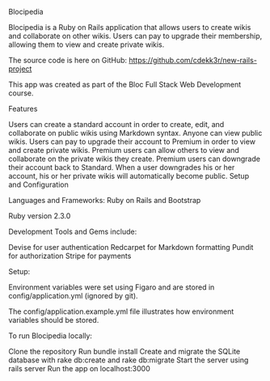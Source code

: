 Blocipedia

Blocipedia is a Ruby on Rails application that allows users to create wikis and collaborate on other wikis. Users can pay to upgrade their membership, allowing them to view and create private wikis.

The source code is here on GitHub: https://github.com/cdekk3r/new-rails-project

This app was created as part of the Bloc Full Stack Web Development course.

Features

Users can create a standard account in order to create, edit, and collaborate on public wikis using Markdown syntax. Anyone can view public wikis.
Users can pay to upgrade their account to Premium in order to view and create private wikis.
Premium users can allow others to view and collaborate on the private wikis they create.
Premium users can downgrade their account back to Standard.
When a user downgrades his or her account, his or her private wikis will automatically become public.
Setup and Configuration

Languages and Frameworks: Ruby on Rails and Bootstrap

Ruby version 2.3.0

Development Tools and Gems include:

Devise for user authentication
Redcarpet for Markdown formatting
Pundit for authorization
Stripe for payments

Setup:

Environment variables were set using Figaro and are stored in config/application.yml (ignored by git).

The config/application.example.yml file illustrates how environment variables should be stored.

To run Blocipedia locally:

Clone the repository
Run bundle install
Create and migrate the SQLite database with rake db:create and rake db:migrate
Start the server using rails server
Run the app on localhost:3000
